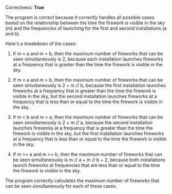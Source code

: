 Correctness: **True**

The program is correct because it correctly handles all possible cases based on the relationship between the time the firework is visible in the sky (m) and the frequencies of launching for the first and second installations (a and b).

Here's a breakdown of the cases:

1. If m < a and m < b, then the maximum number of fireworks that can be seen simultaneously is 2, because each installation launches fireworks at a frequency that is greater than the time the firework is visible in the sky.

2. If m < a and m > b, then the maximum number of fireworks that can be seen simultaneously is 2 + m // b, because the first installation launches fireworks at a frequency that is greater than the time the firework is visible in the sky, but the second installation launches fireworks at a frequency that is less than or equal to the time the firework is visible in the sky.

3. If m < b and m > a, then the maximum number of fireworks that can be seen simultaneously is 2 + m // a, because the second installation launches fireworks at a frequency that is greater than the time the firework is visible in the sky, but the first installation launches fireworks at a frequency that is less than or equal to the time the firework is visible in the sky.

4. If m >= a and m >= b, then the maximum number of fireworks that can be seen simultaneously is m // a + m // b + 2, because both installations launch fireworks at frequencies that are less than or equal to the time the firework is visible in the sky.

The program correctly calculates the maximum number of fireworks that can be seen simultaneously for each of these cases.